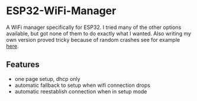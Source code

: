 # ESP32-WiFi-Manager

A WiFi manager specifically for ESP32. I tried many of the other options available, but got none of them to do exactly what I wanted. Also writing my own version proved tricky because of random crashes see for example [here](https://github.com/espressif/arduino-esp32/issues/2025).

## Features
- one page setup, dhcp only
- automatic fallback to setup when wifi connection drops
- automatic reestablish connection when in setup mode
